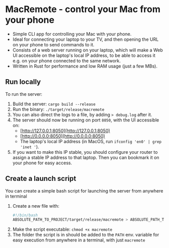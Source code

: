 # MacRemote - control your Mac from your phone

- Simple CLI app for controlling your Mac with your phone.
- Ideal for connecting your laptop to your TV, and then opening the URL on your phone to send commands to it.
- Consists of a web server running on your laptop, which will make a Web UI accessible on the laptop's local IP address, to be able to access it e.g. on your phone connected to the same network.
- Written in Rust for performance and low RAM usage (just a few MBs).

## Run locally

To run the server:

1. Build the server: `cargo build --release`
2. Run the binary: `./target/release/macremote`
3. You can also direct the logs to a file, by adding `> debug.log` after it.
4. The server should now be running on port `8050`, with the UI accessible on:
    - [http://127.0.0.1:8050](http://127.0.0.1:8050)
    - [http://0.0.0.0:8050](http://0.0.0.0:8050)
    - The laptop's local IP address (in MacOS, run `ifconfig 'en0' | grep 'inet '`).
5. If you want to make this IP stable, you should configure your router to assign
   a stable IP address to that laptop. Then you can bookmark it on your phone for easy access.

## Create a launch script

You can create a simple bash script for launching the server from anywhere in terminal

1. Create a new file with:
    ```sh
    #!/bin/bash
    ABSOLUTE_PATH_TO_PROJECT/target/release/macremote > ABSOLUTE_PATH_TO_LOG_DIR/debug.log
    ```
5. Make the script executable: `chmod +x macremote`
6. The folder the script is in should be added to the `PATH` env. variable for easy execution from anywhere in a terminal, with just `macremote`


